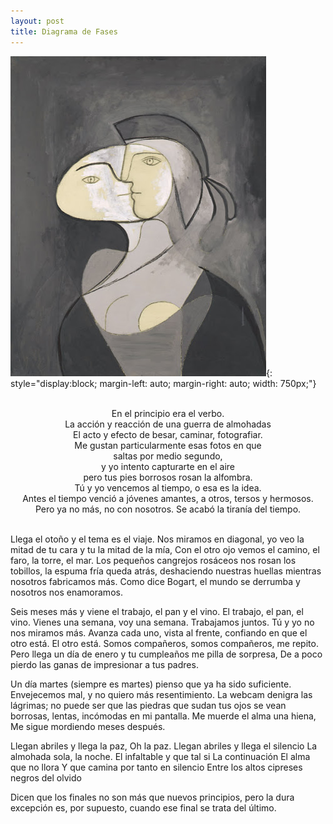```yaml
---
layout: post
title: Diagrama de Fases
---
```


![Picasso](/assets/img/picasso.jpg){: style="display:block; margin-left: auto; margin-right: auto; width: 750px;"}

<p style="white-space: pre; text-align: center;">
En el principio era el verbo.
La acción y reacción de una guerra de almohadas
El acto y efecto de besar, caminar, fotografiar.
Me gustan particularmente esas fotos en que
saltas por medio segundo,
y yo intento capturarte en el aire
pero tus pies borrosos rosan la alfombra.
Tú y yo vencemos al tiempo, o esa es la idea.
Antes el tiempo venció a jóvenes amantes, a otros, tersos y hermosos.
Pero ya no más, no con nosotros. Se acabó la tiranía del tiempo.


Llega el otoño y el tema es el viaje. Nos miramos en diagonal,
yo veo la mitad de tu cara y tu la mitad de la mía,
Con el otro ojo vemos el camino, el faro, la torre, el mar.
Los pequeños cangrejos rosáceos nos rosan los tobillos,
la espuma fría queda atrás, deshaciendo nuestras huellas
mientras nosotros fabricamos más.
Como dice Bogart, el mundo se derrumba y nosotros nos enamoramos.


Seis meses más y viene el trabajo, el pan y el vino.
El trabajo, el pan, el vino.
Vienes una semana, voy una semana. Trabajamos juntos.
Tú y yo no nos miramos más.
Avanza cada uno, vista al frente, confiando en que el otro está.
El otro está.
Somos compañeros, somos compañeros, me repito.
Pero llega un día de enero y tu cumpleaños me pilla de sorpresa,
De a poco pierdo las ganas de impresionar a tus padres.


Un día martes (siempre es martes) pienso que ya ha sido suficiente.
Envejecemos mal, y no quiero más resentimiento.
La webcam denigra las lágrimas;
no puede ser que las piedras que sudan tus ojos
se vean borrosas, lentas, incómodas en mi pantalla.
Me muerde el alma una hiena,
Me sigue mordiendo meses después.


Llegan abriles y llega la paz,
Oh la paz.
Llegan abriles y llega el silencio
La almohada sola, la noche.
El infaltable y que tal si
La continuación
El alma que no llora
Y que camina por tanto en silencio
Entre los altos cipreses negros del olvido


Dicen que los finales no son más que nuevos principios,
pero la dura excepción es, por supuesto, cuando ese final se trata del último.
</p> 


